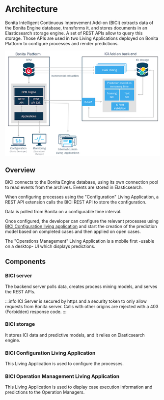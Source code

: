 # Architecture

Bonita Intelligent Continuous Improvement Add-on (BICI) extracts data of the Bonita Engine database, transforms it, and stores documents in an Elasticsearch storage engine. A set of REST APIs allow to query this storage. Those APIs are used in two Living Applications deployed on Bonita Platform to configure processes and render predictions.   

![Bonita Intelligent Continuous Improvement Add-on Architecture](images/ici_architecture.png)

## Overview

BICI connects to the Bonita Engine database, using its own connection pool to read events from the archives. 
Events are stored in Elasticsearch.

When configuring processes using the "Configuration" Living Application, a REST API extension calls the BICI REST API to store the configuration.

Data is polled from Bonita on a configurable time interval.  

Once configured, the developer can configure the relevant processes using [BICI Configuration living application](configure.md) 
and start the creation of the prediction model based on completed cases and then applied on open cases. 

The "Operations Management" Living Application is a mobile first -usable on a desktop- UI which displays predictions.   

## Components

### BICI server
 
The backend server polls data, creates process mining models, and serves the REST APIs.

:::info
ICI Server is secured by https and a security token to only allow requests from Bonita server.
Calls with other origins are rejected with a 403 (Forbidden) response code.
:::

### BICI storage

It stores ICI data and predictive models, and it relies on Elasticsearch engine.

### BICI Configuration Living Application

This Living Application is used to configure the processes.

### BICI Operation Management Living Application

This Living Application is used to display case execution information and predictions to the Operation Managers.
  
